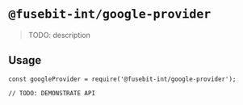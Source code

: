 # `@fusebit-int/google-provider`

> TODO: description

## Usage

```
const googleProvider = require('@fusebit-int/google-provider');

// TODO: DEMONSTRATE API
```
